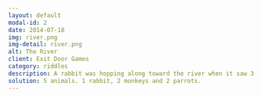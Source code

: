 ```yaml
---
layout: default
modal-id: 2
date: 2014-07-18
img: river.png
img-detail: river.png
alt: The River
client: Exit Door Games
category: riddles
description: A rabbit was hopping along toward the river when it saw 3 elephants. Each elephant saw 2 monkeys climbing through the trees toward the river. Each monkey had a parrot on its shoulder. How many animals were heading to the river?
solution: 5 animals. 1 rabbit, 2 monkeys and 2 parrots.
---
```

